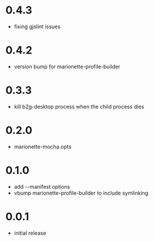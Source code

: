 # 0.4.3
  - fixing gjslint issues

# 0.4.2
  - version bump for marionette-profile-builder

# 0.3.3
  - kill b2g-desktop process when the child process dies

# 0.2.0
  - marionette-mocha.opts

# 0.1.0
  - add --manifest options
  - vbump marionette-profile-builder to include symlinking

# 0.0.1
  - initial release
